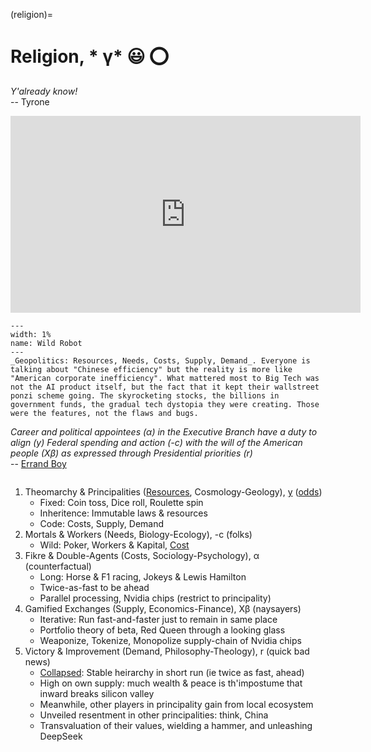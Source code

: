 (religion)=
# Religion, * γ* 😃 ⭕️

*Y'already know!*     
-- Tyrone

<iframe width="560" height="315" src="https://www.youtube.com/embed/1L0TLwqekak" title="YouTube video player" frameborder="0" allow="accelerometer; autoplay; clipboard-write; encrypted-media; gyroscope; picture-in-picture" allowfullscreen></iframe>

```{figure} https://upload.wikimedia.org/wikipedia/commons/7/72/Prometheus_and_Atlas%2C_Laconian_black-figure_kylix%2C_by_the_Arkesilas_Painter%2C_560-550_BC%2C_inv._16592_-_Museo_Gregoriano_Etrusco_-_Vatican_Museums_-_DSC01069.jpg
---
width: 1%
name: Wild Robot
---
_Geopolitics: Resources, Needs, Costs, Supply, Demand_. Everyone is talking about "Chinese efficiency" but the reality is more like "American corporate inefficiency". What mattered most to Big Tech was not the AI product itself, but the fact that it kept their wallstreet ponzi scheme going. The skyrocketing stocks, the billions in government funds, the gradual tech dystopia they were creating. Those were the features, not the flaws and bugs.
```
*Career and political appointees (α) in the Executive Branch have a duty to align (y) Federal spending and action (-c) with the will of the American people (Xβ) as expressed through Presidential priorities (r)*      
-- [Errand Boy](https://www.youtube.com/watch?v=uj93wjEzW5w)

```{bibliography}
```

1. Theomarchy & Principalities ([Resources](https://smart-stats.github.io/ds4bio_book/book/_build/html/logistic.html), Cosmology-Geology), [y](https://github.com/smart-stats/ds4bio_book?tab=readme-ov-file) ([odds](https://www.the-independent.com/news/world/americas/obama-situation-room-white-house-president-decision-making-a8378186.html))
   - Fixed: Coin toss, Dice roll, Roulette spin
   - Inheritence: Immutable laws & resources
   - Code: Costs, Supply, Demand
2. Mortals & Workers (Needs, Biology-Ecology), -c (folks)
   - Wild: Poker, Workers & Kapital, [Cost](https://en.wikipedia.org/wiki/Tragedy_of_the_commons)
3. Fikre & Double-Agents (Costs, Sociology-Psychology), α (counterfactual)
   - Long: Horse & F1 racing, Jokeys & Lewis Hamilton
   - Twice-as-fast to be ahead 
   - Parallel processing, Nvidia chips (restrict to principality)
4. Gamified Exchanges (Supply, Economics-Finance), Xβ (naysayers)
   - Iterative: Run fast-and-faster just to remain in same place 
   - Portfolio theory of beta, Red Queen through a looking glass
   - Weaponize, Tokenize, Monopolize supply-chain of Nvidia chips
5. Victory & Improvement (Demand, Philosophy-Theology), r (quick bad news)
   - [Collapsed](https://www.the-independent.com/news/world/americas/obama-situation-room-white-house-president-decision-making-a8378186.html): Stable heirarchy in short run (ie twice as fast, ahead)
   - High on own supply: much wealth & peace is th'impostume that inward breaks silicon valley
   - Meanwhile, other players in principality gain from local ecosystem
   - Unveiled resentment in other principalities: think, China
   - Transvaluation of their values, wielding a hammer, and unleashing DeepSeek

